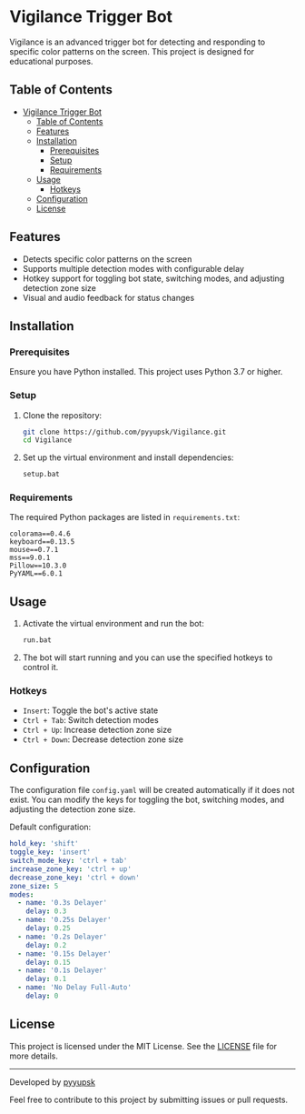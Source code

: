 # Vigilance Trigger Bot

Vigilance is an advanced trigger bot for detecting and responding to specific color patterns on the screen. This project is designed for educational purposes.

## Table of Contents

- [Vigilance Trigger Bot](#vigilance-trigger-bot)
  - [Table of Contents](#table-of-contents)
  - [Features](#features)
  - [Installation](#installation)
    - [Prerequisites](#prerequisites)
    - [Setup](#setup)
    - [Requirements](#requirements)
  - [Usage](#usage)
    - [Hotkeys](#hotkeys)
  - [Configuration](#configuration)
  - [License](#license)

## Features

- Detects specific color patterns on the screen
- Supports multiple detection modes with configurable delay
- Hotkey support for toggling bot state, switching modes, and adjusting detection zone size
- Visual and audio feedback for status changes

## Installation

### Prerequisites

Ensure you have Python installed. This project uses Python 3.7 or higher.

### Setup

1. Clone the repository:

    ```sh
    git clone https://github.com/pyyupsk/Vigilance.git
    cd Vigilance
    ```

2. Set up the virtual environment and install dependencies:

    ```sh
    setup.bat
    ```

### Requirements

The required Python packages are listed in `requirements.txt`:

```
colorama==0.4.6
keyboard==0.13.5
mouse==0.7.1
mss==9.0.1
Pillow==10.3.0
PyYAML==6.0.1
```

## Usage

1. Activate the virtual environment and run the bot:

    ```sh
    run.bat
    ```

2. The bot will start running and you can use the specified hotkeys to control it.

### Hotkeys

- `Insert`: Toggle the bot's active state
- `Ctrl + Tab`: Switch detection modes
- `Ctrl + Up`: Increase detection zone size
- `Ctrl + Down`: Decrease detection zone size

## Configuration

The configuration file `config.yaml` will be created automatically if it does not exist. You can modify the keys for toggling the bot, switching modes, and adjusting the detection zone size.

Default configuration:

```yaml
hold_key: 'shift'
toggle_key: 'insert'
switch_mode_key: 'ctrl + tab'
increase_zone_key: 'ctrl + up'
decrease_zone_key: 'ctrl + down'
zone_size: 5
modes:
  - name: '0.3s Delayer'
    delay: 0.3
  - name: '0.25s Delayer'
    delay: 0.25
  - name: '0.2s Delayer'
    delay: 0.2
  - name: '0.15s Delayer'
    delay: 0.15
  - name: '0.1s Delayer'
    delay: 0.1
  - name: 'No Delay Full-Auto'
    delay: 0
```

## License

This project is licensed under the MIT License. See the [LICENSE](LICENSE) file for more details.

---

Developed by [pyyupsk](https://github.com/pyyupsk)

Feel free to contribute to this project by submitting issues or pull requests.
